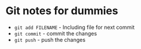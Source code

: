 # Git notes for dummies
* `git add FILENAME` - Including file for next commit
* `git commit` - commit the changes
* `git push` - push the changes
